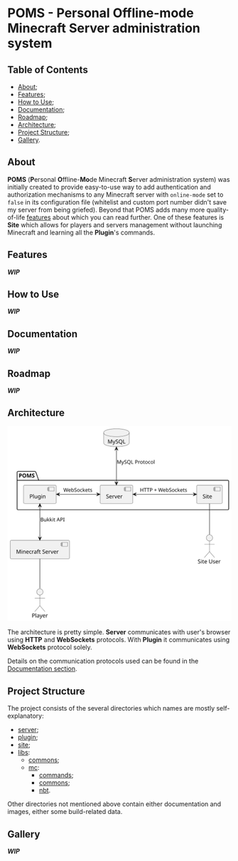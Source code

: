 # POMS - Personal Offline-mode Minecraft Server administration system

## Table of Contents

- [About](#about);
- [Features](#features);
- [How to Use](#how-to-use);
- [Documentation](#documentation);
- [Roadmap](#roadmap);
- [Architecture](#architecture);
- [Project Structure](#project-structure);
- [Gallery](#gallery).

## About

**POMS** (**P**ersonal **O**ffline-**Mo**de Minecraft **S**erver administration system) was
initially created to provide easy-to-use way to add authentication and authorization mechanisms to
any Minecraft server with `online-mode` set to `false` in its configuration file (whitelist and
custom port number didn't save my server from being griefed). Beyond that POMS adds many more
quality-of-life [features](#features) about which you can read further. One of these features is
**Site** which allows for players and servers management without launching Minecraft and learning
all the **Plugin**'s commands.

## Features

***WIP***

## How to Use

***WIP***

## Documentation

***WIP***

## Roadmap

***WIP***

## Architecture

![Architecture](./docs/architecture.svg)

The architecture is pretty simple. **Server** communicates with user's browser using **HTTP** and
**WebSockets** protocols. With **Plugin** it communicates using **WebSockets** protocol solely.

Details on the communication protocols used can be found in the
[Documentation section](#documentation).

## Project Structure

The project consists of the several directories which names are mostly self-explanatory:

- [server](./server);
- [plugin](./plugin);
- [site](./site);
- [libs](./libs):
  - [commons](./libs/commons);
  - [mc](./libs/mc):
    - [commands](./libs/mc/commands);
    - [commons](./libs/mc/commons);
    - [nbt](./libs/mc/nbt).

Other directories not mentioned above contain either documentation and images, either some
build-related data.

## Gallery

***WIP***
